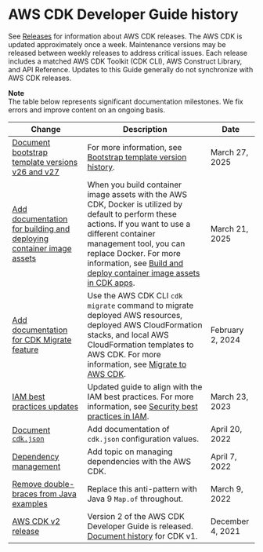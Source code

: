# AWS CDK Developer Guide history<a name="doc-history"></a>

See [Releases](https://github.com/awslabs/aws-cdk/releases) for information about AWS CDK releases\. The AWS CDK is updated approximately once a week\. Maintenance versions may be released between weekly releases to address critical issues\. Each release includes a matched AWS CDK Toolkit \(CDK CLI\), AWS Construct Library, and API Reference\. Updates to this Guide generally do not synchronize with AWS CDK releases\.

**Note**  
The table below represents significant documentation milestones\. We fix errors and improve content on an ongoing basis\.

| Change | Description | Date | 
| --- |--- |--- |
| [Document bootstrap template versions v26 and v27](#doc-history) | For more information, see [Bootstrap template version history](https://docs.aws.amazon.com/cdk/v2/guide/bootstrapping-env.html#bootstrap-template-history)\. | March 27, 2025 | 
| [Add documentation for building and deploying container image assets](#doc-history) | When you build container image assets with the AWS CDK, Docker is utilized by default to perform these actions\. If you want to use a different container management tool, you can replace Docker\. For more information, see [Build and deploy container image assets in CDK apps](https://docs.aws.amazon.com/cdk/v2/guide/build-containers.html)\. | March 21, 2025 | 
| [Add documentation for CDK Migrate feature](#doc-history) | Use the AWS CDK CLI `cdk migrate` command to migrate deployed AWS resources, deployed AWS CloudFormation stacks, and local AWS CloudFormation templates to AWS CDK\. For more information, see [Migrate to AWS CDK](https://docs.aws.amazon.com/cdk/v2/guide/migrate.html)\.  | February 2, 2024 | 
| [IAM best practices updates](#doc-history) | Updated guide to align with the IAM best practices\. For more information, see [Security best practices in IAM](https://docs.aws.amazon.com/IAM/latest/UserGuide/best-practices.html)\. | March 23, 2023 | 
| [Document `cdk.json`](#doc-history) | Add documentation of `cdk.json` configuration values\. | April 20, 2022 | 
| [Dependency management](#doc-history) | Add topic on managing dependencies with the AWS CDK\. | April 7, 2022 | 
| [Remove double\-braces from Java examples](#doc-history) | Replace this anti\-pattern with Java 9 `Map.of` throughout\. | March 9, 2022 | 
| [AWS CDK v2 release](#doc-history) | Version 2 of the AWS CDK Developer Guide is released\. [Document history](../../v1/guide/doc-history.html) for CDK v1\. | December 4, 2021 | 